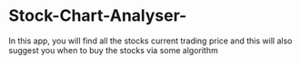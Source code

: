 # Stock-Chart-Analyser-
In this app, you will find all the stocks current trading price and this will also suggest you when to buy the stocks via some algorithm
